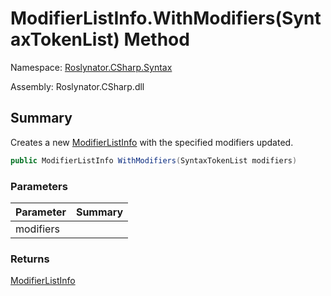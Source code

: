 # ModifierListInfo\.WithModifiers\(SyntaxTokenList\) Method

Namespace: [Roslynator.CSharp.Syntax](../../README.md)

Assembly: Roslynator\.CSharp\.dll

## Summary

Creates a new [ModifierListInfo](../README.md) with the specified modifiers updated\.

```csharp
public ModifierListInfo WithModifiers(SyntaxTokenList modifiers)
```

### Parameters

| Parameter | Summary |
| --------- | ------- |
| modifiers | |

### Returns

[ModifierListInfo](../README.md)


